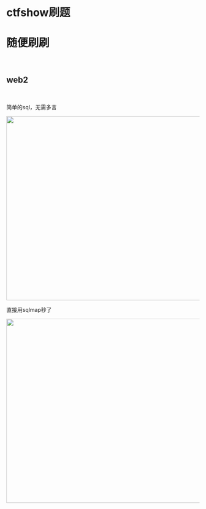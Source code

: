 # ctfshow刷题
# 随便刷刷

<br>

## web2

<br>

简单的sql，无需多言

<img src="https://54huarui.github.io/blogs/ctfshows/1.png" width="880" height="480">

直接用sqlmap秒了

<img src="https://54huarui.github.io/blogs/ctfshows/2.png" width="880" height="480">




